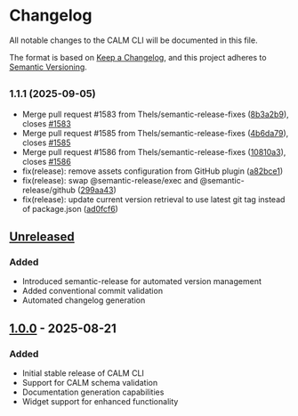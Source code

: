 # Changelog

All notable changes to the CALM CLI will be documented in this file.

The format is based on [Keep a Changelog](https://keepachangelog.com/en/1.0.0/),
and this project adheres to [Semantic Versioning](https://semver.org/spec/v2.0.0.html).

## <small>1.1.1 (2025-09-05)</small>

* Merge pull request #1583 from Thels/semantic-release-fixes ([8b3a2b9](https://github.com/finos/architecture-as-code/commit/8b3a2b9)), closes [#1583](https://github.com/finos/architecture-as-code/issues/1583)
* Merge pull request #1585 from Thels/semantic-release-fixes ([4b6da79](https://github.com/finos/architecture-as-code/commit/4b6da79)), closes [#1585](https://github.com/finos/architecture-as-code/issues/1585)
* Merge pull request #1586 from Thels/semantic-release-fixes ([10810a3](https://github.com/finos/architecture-as-code/commit/10810a3)), closes [#1586](https://github.com/finos/architecture-as-code/issues/1586)
* fix(release): remove assets configuration from GitHub plugin ([a82bce1](https://github.com/finos/architecture-as-code/commit/a82bce1))
* fix(release): swap @semantic-release/exec and @semantic-release/github ([299aa43](https://github.com/finos/architecture-as-code/commit/299aa43))
* fix(release): update current version retrieval to use latest git tag instead of package.json ([ad0fcf6](https://github.com/finos/architecture-as-code/commit/ad0fcf6))

## [Unreleased]

### Added
- Introduced semantic-release for automated version management
- Added conventional commit validation
- Automated changelog generation

## [1.0.0] - 2025-08-21

### Added
- Initial stable release of CALM CLI
- Support for CALM schema validation
- Documentation generation capabilities
- Widget support for enhanced functionality

[Unreleased]: https://github.com/finos/architecture-as-code/compare/v1.0.0...HEAD
[1.0.0]: https://github.com/finos/architecture-as-code/releases/tag/v1.0.0
